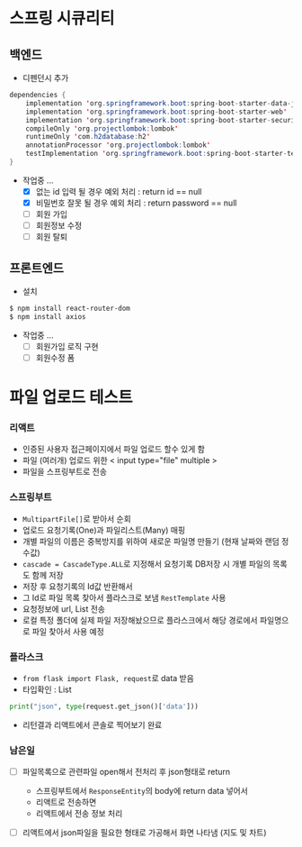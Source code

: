 # 스프링 시큐리티
## 백엔드
- 디펜던시 추가
```java
dependencies {
	implementation 'org.springframework.boot:spring-boot-starter-data-jpa'
	implementation 'org.springframework.boot:spring-boot-starter-web'
	implementation 'org.springframework.boot:spring-boot-starter-security'
	compileOnly 'org.projectlombok:lombok'
	runtimeOnly 'com.h2database:h2'
	annotationProcessor 'org.projectlombok:lombok'
	testImplementation 'org.springframework.boot:spring-boot-starter-test'
}
```
- 작업중 ...
  - [x] 없는 id 입력 될 경우 예외 처리 : return id == null
  - [x] 비밀번호 잘못 될 경우 예외 처리 : return password == null
  - [ ] 회원 가입
  - [ ] 회원정보 수정
  - [ ] 회원 탈퇴

## 프론트엔드
- 설치
```bash
$ npm install react-router-dom
$ npm install axios
```
- 작업중 ...
  - [ ] 회원가입 로직 구현
  - [ ] 회원수정 폼

# 파일 업로드 테스트
### 리액트
- 인증된 사용자 접근페이지에서 파일 업로드 할수 있게 함
- 파일 (여러개) 업로드 위한 < input type="file" multiple >
- 파일을 스프링부트로 전송

### 스프링부트
- `MultipartFile[]`로 받아서 순회
- 업로드 요청기록(One)과 파일리스트(Many) 매핑
- 개별 파일의 이름은 중복방지를 위하여 새로운 파일명 만들기 (현재 날짜와 랜덤 정수값)
- `cascade = CascadeType.ALL`로 지정해서 요청기록 DB저장 시 개별 파일의 목록도 함께 저장
- 저장 후 요청기록의 Id값 반환해서
- 그 Id로 파일 목록 찾아서 플라스크로 보냄 `RestTemplate` 사용
- 요청정보에 url, List 전송
- 로컬 특정 폴더에 실제 파일 저장해놨으므로 플라스크에서 해당 경로에서 파일명으로 파일 찾아서 사용 예정

### 플라스크
- `from flask import Flask, request`로 data 받음
- 타입확인 : List
```python
print("json", type(request.get_json()['data']))
```
- 리턴결과 리액트에서 콘솔로 찍어보기 완료

### 남은일
- [ ] 파일목록으로 관련파일 open해서 전처리 후 json형태로 return
  - 스프링부트에서 `ResponseEntity`의 body에 return data 넣어서
  - 리액트로 전송하면
  - 리액트에서 전송 정보 처리
- [ ] 리액트에서 json파일을 필요한 형태로 가공해서 화면 나타냄 (지도 및 차트)


